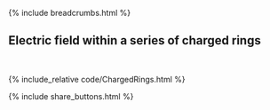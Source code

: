{% include breadcrumbs.html %}

## Electric field within a series of charged rings
<div class="header_line"><br/></div>

{% include_relative code/ChargedRings.html %}

<p style="clear: both;"></p>

{% include share_buttons.html %}